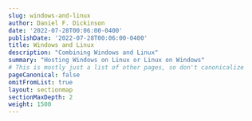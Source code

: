 ```yaml
---
slug: windows-and-linux
author: Daniel F. Dickinson
date: '2022-07-28T00:06:00-0400'
publishDate: '2022-07-28T00:06:00-0400'
title: Windows and Linux
description: "Combining Windows and Linux"
summary: "Hosting Windows on Linux or Linux on Windows"
# This is mostly just a list of other pages, so don't canonicalize
pageCanonical: false
omitFromList: true
layout: sectionmap
sectionMaxDepth: 2
weight: 1500
---
```



